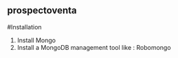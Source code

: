 ## prospectoventa

#Installation

1. Install Mongo
2. Install a MongoDB management tool like : Robomongo
